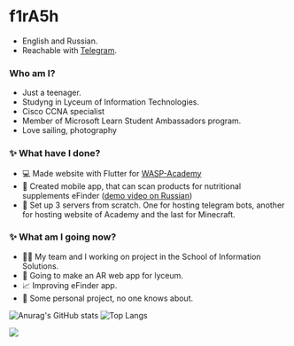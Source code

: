 # f1rA5h

- English and Russian.
- Reachable with [Telegram](https://telegram.me/f1rA5h). 

###  Who am I?
- Just a teenager.
- Studyng in Lyceum of Information Technologies.
- Cisco CCNA specialist
- Member of Microsoft Learn Student Ambassadors program. 
- Love sailing, photography 

### ✨ What have I done?
- 💻 Made website with Flutter for [WASP-Academy](www.wasp-academy.com)
- 📱 Created mobile app, that can scan products for nutritional supplements eFinder ([demo video on Russian](https://drive.google.com/file/d/1pWM8Pld5bPnjL00PAo-7Q07f7gQ1CzXU/view?usp=sharing))
- 🧱 Set up 3 servers from scratch. One for hosting telegram bots, another for hosting website of Academy and the last for Minecraft.

### ✨ What am I going now?
- 👨‍💻 My team and I working on project in the School of Information Solutions.
- 📱 Going to make an AR web app for lyceum.
- 📈 Improving eFinder app.
- 🤫 Some personal project, no one knows about.

![Anurag's GitHub stats](https://github-readme-stats.vercel.app/api?username=f1rA5h&count_private=true&show_icons=true&theme=dracula) ![Top Langs](https://github-readme-stats.vercel.app/api/top-langs/?username=f1rA5h&count_private=true&show_icons=true&theme=dracula&layout=compact)

![](https://komarev.com/ghpvc/?username=f1rA5h&color=f1184c)
